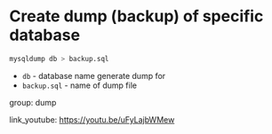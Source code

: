# Create dump (backup) of specific database

```bash
mysqldump db > backup.sql
```

- `db` - database name generate dump for
- `backup.sql` - name of dump file

group: dump


link_youtube: https://youtu.be/uFyLajbWMew

